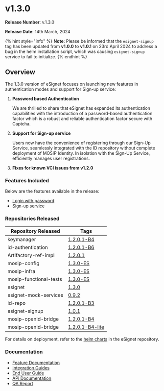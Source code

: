 # v1.3.0

**Release Number**: v.1.3.0

**Release Date**: 14th March, 2024

{% hint style="info" %}
**Note**: Please be informed that the `esignet-signup` tag has been updated from **v1.0.0** to **v1.0.1** on 23rd April 2024 to address a bug in the helm installation script, which was causing `esignet-signup` service to fail to initialize.
{% endhint %}

## Overview

The 1.3.0 version of eSignet focuses on launching new features in authentication modes and support for Sign-up service:

1.  **Password based Authentication**

    We are thrilled to share that eSignet has expanded its authentication capabilities with the introduction of a password-based authentication factor which is a robust and reliable authentication factor secure with Captcha.
2.  **Support for Sign-up service**

    Users now have the convenience of registering through our Sign-Up Service, seamlessly integrated with the ID repository without complete deployment of MOSIP Identity. In isolation with the Sign-Up Service, efficiently manages user registrations.
3. **Fixes for known VCI issues from v1.2.0**

### Features Included

Below are the features available in the release:

* [Login with password](https://docs.esignet.io/overview/features)
* [Sign-up service](https://docs.esignet.io/use-cases/sign-up-service)

### Repositories Released

| Repository Released    | Tags                                                                                  |
| ---------------------- | ------------------------------------------------------------------------------------- |
| keymanager             | [1.2.0.1-B4](https://github.com/mosip/keymanager/tree/v1.2.0.1-B4)                    |
| id-authentication      | [1.2.0.1-B6](https://github.com/mosip/id-authentication/tree/v1.2.0.1-B6)             |
| Artifactory-ref-impl   | [1.2.0.1](https://github.com/mosip/artifactory-ref-impl/tree/v1.2.0.1)                |
| mosip-config           | [1.3.0-ES](https://github.com/mosip/mosip-config/tree/v1.3.0-ES)                      |
| mosip-infra            | [1.3.0-ES](https://github.com/mosip/mosip-infra/tree/v1.3.0-ES)                       |
| mosip-functional-tests | [1.3.0-ES](https://github.com/mosip/mosip-functional-tests/tree/v1.3.0-ES)            |
| esignet                | [1.3.0](https://github.com/mosip/esignet/tree/v1.3.0)                                 |
| esignet-mock-services  | [0.9.2](https://github.com/mosip/esignet-mock-services/tree/v0.9.2)                   |
| id-repo                | [1.2.0.1-B3](https://github.com/mosip/id-repository/tree/v1.2.0.1-B3)                 |
| esignet-signup         | [1.0.1](https://github.com/mosip/esignet-signup/tree/v1.0.1)                          |
| mosip-openid-bridge    | [1.2.0.1-B4](https://github.com/mosip/mosip-openid-bridge/tree/v1.2.0.1-B4)           |
| mosip-openid-bridge    | [1.2.0.1-B4-lite](https://github.com/mosip/mosip-openid-bridge/tree/v1.2.0.1-B4-lite) |

For details on deployment, refer to the [helm charts](https://github.com/mosip/esignet/tree/v1.3.0/helm) in the eSignet repository.

### Documentation

* [Feature Documentation](../../overview/features/)
* [Integration Guides](../../integration/)
* [End User Guide](../../end-user-guide/)
* [API Documentation](https://github.com/mosip/esignet/blob/v1.3.0/docs/esignet-openapi.yaml)
* [QA Report](https://docs.esignet.io/versions/v1.3.0/test-report)
